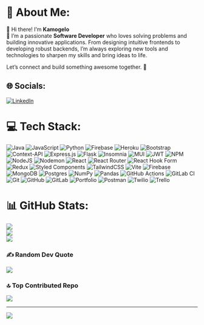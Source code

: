 # 💫 About Me:
👋 Hi there! I’m **Kamogelo**<br>
🌟 I’m a passionate **Software Developer** who loves solving problems and building innovative applications. From designing intuitive frontends to developing robust backends, I’m always exploring new tools and technologies to sharpen my skills and bring ideas to life.<br>

Let’s connect and build something awesome together. 🚀

## 🌐 Socials:
[![LinkedIn](https://img.shields.io/badge/LinkedIn-%230077B5.svg?logo=linkedin&logoColor=white)](https://www.linkedin.com/in/kamogelommopane/) 

# 💻 Tech Stack:
![Java](https://img.shields.io/badge/java-%23ED8B00.svg?style=for-the-badge&logo=openjdk&logoColor=white) ![JavaScript](https://img.shields.io/badge/javascript-%23323330.svg?style=for-the-badge&logo=javascript&logoColor=%23F7DF1E) ![Python](https://img.shields.io/badge/python-3670A0?style=for-the-badge&logo=python&logoColor=ffdd54) ![Firebase](https://img.shields.io/badge/firebase-%23039BE5.svg?style=for-the-badge&logo=firebase) ![Heroku](https://img.shields.io/badge/heroku-%23430098.svg?style=for-the-badge&logo=heroku&logoColor=white) ![Bootstrap](https://img.shields.io/badge/bootstrap-%238511FA.svg?style=for-the-badge&logo=bootstrap&logoColor=white) ![Context-API](https://img.shields.io/badge/Context--Api-000000?style=for-the-badge&logo=react) ![Express.js](https://img.shields.io/badge/express.js-%23404d59.svg?style=for-the-badge&logo=express&logoColor=%2361DAFB) ![Flask](https://img.shields.io/badge/flask-%23000.svg?style=for-the-badge&logo=flask&logoColor=white) ![Insomnia](https://img.shields.io/badge/Insomnia-black?style=for-the-badge&logo=insomnia&logoColor=5849BE) ![MUI](https://img.shields.io/badge/MUI-%230081CB.svg?style=for-the-badge&logo=mui&logoColor=white) ![JWT](https://img.shields.io/badge/JWT-black?style=for-the-badge&logo=JSON%20web%20tokens) ![NPM](https://img.shields.io/badge/NPM-%23CB3837.svg?style=for-the-badge&logo=npm&logoColor=white) ![NodeJS](https://img.shields.io/badge/node.js-6DA55F?style=for-the-badge&logo=node.js&logoColor=white) ![Nodemon](https://img.shields.io/badge/NODEMON-%23323330.svg?style=for-the-badge&logo=nodemon&logoColor=%BBDEAD) ![React](https://img.shields.io/badge/react-%2320232a.svg?style=for-the-badge&logo=react&logoColor=%2361DAFB) ![React Router](https://img.shields.io/badge/React_Router-CA4245?style=for-the-badge&logo=react-router&logoColor=white) ![React Hook Form](https://img.shields.io/badge/React%20Hook%20Form-%23EC5990.svg?style=for-the-badge&logo=reacthookform&logoColor=white) ![Redux](https://img.shields.io/badge/redux-%23593d88.svg?style=for-the-badge&logo=redux&logoColor=white) ![Styled Components](https://img.shields.io/badge/styled--components-DB7093?style=for-the-badge&logo=styled-components&logoColor=white) ![TailwindCSS](https://img.shields.io/badge/tailwindcss-%2338B2AC.svg?style=for-the-badge&logo=tailwind-css&logoColor=white) ![Vite](https://img.shields.io/badge/vite-%23646CFF.svg?style=for-the-badge&logo=vite&logoColor=white) ![Firebase](https://img.shields.io/badge/firebase-a08021?style=for-the-badge&logo=firebase&logoColor=ffcd34) ![MongoDB](https://img.shields.io/badge/MongoDB-%234ea94b.svg?style=for-the-badge&logo=mongodb&logoColor=white) ![Postgres](https://img.shields.io/badge/postgres-%23316192.svg?style=for-the-badge&logo=postgresql&logoColor=white) ![NumPy](https://img.shields.io/badge/numpy-%23013243.svg?style=for-the-badge&logo=numpy&logoColor=white) ![Pandas](https://img.shields.io/badge/pandas-%23150458.svg?style=for-the-badge&logo=pandas&logoColor=white) ![GitHub Actions](https://img.shields.io/badge/github%20actions-%232671E5.svg?style=for-the-badge&logo=githubactions&logoColor=white) ![GitLab CI](https://img.shields.io/badge/gitlab%20CI-%23181717.svg?style=for-the-badge&logo=gitlab&logoColor=white) ![Git](https://img.shields.io/badge/git-%23F05033.svg?style=for-the-badge&logo=git&logoColor=white) ![GitHub](https://img.shields.io/badge/github-%23121011.svg?style=for-the-badge&logo=github&logoColor=white) ![GitLab](https://img.shields.io/badge/gitlab-%23181717.svg?style=for-the-badge&logo=gitlab&logoColor=white) ![Portfolio](https://img.shields.io/badge/Portfolio-%23000000.svg?style=for-the-badge&logo=firefox&logoColor=#FF7139) ![Postman](https://img.shields.io/badge/Postman-FF6C37?style=for-the-badge&logo=postman&logoColor=white) ![Twilio](https://img.shields.io/badge/Twilio-F22F46?style=for-the-badge&logo=Twilio&logoColor=white) ![Trello](https://img.shields.io/badge/Trello-%23026AA7.svg?style=for-the-badge&logo=Trello&logoColor=white)
# 📊 GitHub Stats:
![](https://github-readme-stats.vercel.app/api?username=KAMO333&theme=dark&hide_border=false&include_all_commits=true&count_private=true)<br/>
![](https://github-readme-streak-stats.herokuapp.com/?user=KAMO333&theme=dark&hide_border=false)<br/>
![](https://github-readme-stats.vercel.app/api/top-langs/?username=KAMO333&theme=dark&hide_border=false&include_all_commits=true&count_private=true&layout=compact)

### ✍️ Random Dev Quote
![](https://quotes-github-readme.vercel.app/api?type=horizontal&theme=radical)

### 🔝 Top Contributed Repo
![](https://github-contributor-stats.vercel.app/api?username=KAMO333&limit=5&theme=dark&combine_all_yearly_contributions=true)

---
[![](https://visitcount.itsvg.in/api?id=KAMO333&icon=0&color=0)](https://visitcount.itsvg.in)

<!-- Proudly created with GPRM ( https://gprm.itsvg.in ) -->
